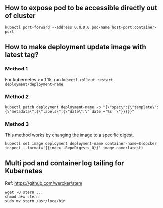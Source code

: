 ## How to expose pod to be accessible directly out of cluster

```
kubectl port-forward --address 0.0.0.0 pod-name host-port:container-port
```

## How to make deployment update image with latest tag?

### Method 1

For kubernetes >= 1.15, run `kubectl rollout restart deployment/deployment-name`

### Method 2

```
kubectl patch deployment deployment-name -p "{\"spec\":{\"template\":{\"metadata\":{\"labels\":{\"date\":\"`date +'%s'`\"}}}}}"
```

### Method 3

This method works by changing the image to a specific digest.

```
kubectl set image deployment deployment-name container-name=$(docker inspect --format='{{index .RepoDigests 0}}' image-name:latest)
```

## Multi pod and container log tailing for Kubernetes

Ref: https://github.com/wercker/stern

```
wget -O stern ...
chmod a+x stern
sudo mv stern /usr/loca/bin
```
